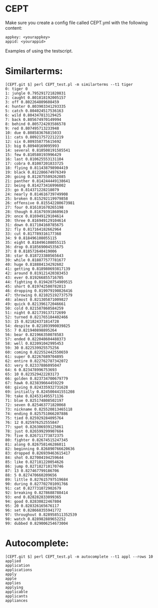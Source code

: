 CEPT
====

Make sure you create a config file called CEPT.yml with the following content:

	appkey: <yourappkey>
	appid: <yourappid>

Examples of using the testscript.

Similarterms:
=============
	[CEPT.git $] perl CEPT_test.pl -m similarterms --t1 tiger 
	0: tiger 0
	1: jungle 0.795291721820831
	2: caught 0.801818192005157
	3: off 0.802264809608459
	4: hunter 0.803903341293335
	5: catch 0.804024517536163
	6: wild 0.804347813129425
	7: back 0.805674970149994
	8: behind 0.805724203586578
	9: red 0.807495713233948
	10: due 0.808583676815033
	11: cats 0.809217572212219
	12: six 0.809358775615692
	13: big 0.80940169095993
	14: several 0.810508191585541
	15: few 0.810580193996429
	16: last 0.810625553131104
	17: cobra 0.81087201833725
	18: flying 0.811438798904419
	19: black 0.812286674976349
	20: going 0.812875509262085
	21: panther 0.814244449138641
	22: being 0.814273416996002
	23: go 0.814371228218079
	24: nearly 0.814616739749908
	25: broken 0.815292119979858
	26: offensive 0.815542280673981
	27: four 0.816101670265198
	28: though 0.816793918609619
	29: once 0.816949129104614
	30: three 0.816949129104614
	31: down 0.817104160785675
	32: fly 0.817164182662964
	33: cut 0.817789316177368
	34: 9 0.818496108055115
	35: eight 0.818496108055115
	36: drop 0.818569004535675
	37: 8 0.818572640419006
	38: star 0.818723380565643
	39: while 0.818877577781677
	40: huge 0.818884134292602
	41: getting 0.818980693817139
	42: around 0.819121420383453
	43: ever 0.819266855716705
	44: fighting 0.819420754909515
	45: short 0.819742500782013
	46: dropping 0.819979190826416
	47: throwing 0.821025192737579
	48: almost 0.821305871009827
	49: quick 0.821396172046661
	50: cold 0.821587860584259
	51: night 0.821739137172699
	52: turned 0.821765184402466
	53: 15 0.821824371814728
	54: despite 0.821893990039825
	55: 7 0.821940898895264
	56: bear 0.821966350078583
	57: ended 0.822048604488373
	58: well 0.822091042995453
	59: 30 0.822539925575256
	60: coming 0.822552442550659
	61: super 0.82267689704895
	62: entire 0.822762787342072
	63: very 0.82337886095047
	64: 6 0.823478996753693
	65: 10 0.823529422283173
	66: golden 0.823734700679779
	67: hawk 0.823839664459229
	68: giving 0.824335932731628
	69: initially 0.824500441551208
	70: take 0.824531495571136
	71: blue 0.825174808502197
	72: seven 0.825463771820068
	73: nickname 0.825520813465118
	74: ending 0.825751066207886
	75: tied 0.825929284095764
	76: 12 0.825976252555847
	77: spot 0.826306939125061
	78: just 0.826599299907684
	79: five 0.826711773872375
	80: fighter 0.82674515247345
	81: along 0.826758146286011
	82: beginning 0.826890766620636
	83: dropped 0.826939463615417
	84: shot 0.827004194259644
	85: like 0.827181220054626
	86: jump 0.827182710170746
	87: 13 0.827467799186706
	88: 5 0.827470660209656
	89: little 0.827615797519684
	90: during 0.827702701091766
	91: cat 0.827731072902679
	92: breaking 0.8278688788414
	93: end 0.828282833099365
	94: good 0.82830822467804
	95: 20 0.828326165676117
	96: set 0.828668355941772
	97: throughout 0.828958511352539
	98: watch 0.828982889652252
	99: dubbed 0.829006254673004

Autocomplete:
=============
	[CEPT.git $] perl CEPT_test.pl -m autocomplete --t1 appl --rows 10
	applied
	application
	applications
	apply
	apple
	applies
	applying
	applicable
	applicants
	appliances
